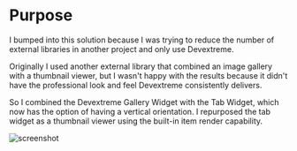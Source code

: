 # Purpose

I bumped into this solution because I was trying to reduce the number of external libraries in another project and only use Devextreme.

Originally I used another external library that combined an image gallery with a thumbnail viewer, but I wasn't happy with the results because it didn't have the professional look and feel Devextreme consistently delivers.

So I combined the Devextreme Gallery Widget with the Tab Widget, which now has the option of having a vertical orientation. I repurposed the tab widget as a thumbnail viewer using the built-in item render capability.


![screenshot](https://github.com/pickyourdestiny/devextreme-image-gallery-thumbnails/assets/125666742/f77c0a99-241b-4d0b-a794-97a6cbe3ca17)



